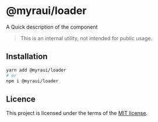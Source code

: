 # @myraui/loader

A Quick description of the component

> This is an internal utility, not intended for public usage.

## Installation

```sh
yarn add @myraui/loader
# or
npm i @myraui/loader
```

## Licence

This project is licensed under the terms of the
[MIT license](https://github.com/gitaumoses4@gmail.com/myraui/blob/master/LICENSE).
